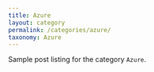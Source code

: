 ```yaml
---
title: Azure
layout: category
permalink: /categories/azure/
taxonomy: Azure
---
```


Sample post listing for the category `Azure`.